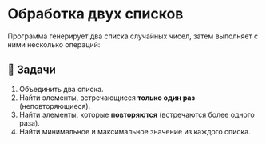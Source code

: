 # Обработка двух списков

Программа генерирует два списка случайных чисел, затем выполняет с ними несколько операций:

## 🎯 Задачи

1. Объединить два списка.
2. Найти элементы, встречающиеся **только один раз** (неповторяющиеся).
3. Найти элементы, которые **повторяются** (встречаются более одного раза).
4. Найти минимальное и максимальное значение из каждого списка.
